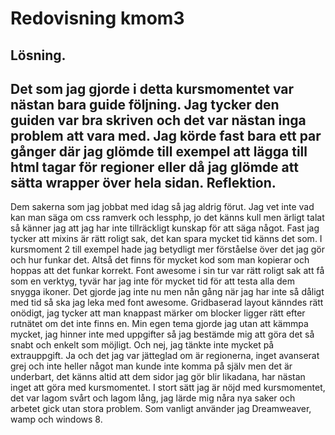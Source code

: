Redovisning kmom3
==================
Lösning.
----------
Det som jag gjorde i detta kursmomentet var nästan bara guide följning. Jag tycker den guiden var bra skriven och det var nästan inga problem att vara med. Jag körde fast bara ett par gånger där jag glömde till exempel att lägga till html tagar för regioner eller då jag glömde att sätta wrapper över hela sidan.
Reflektion.
-------------
Dem sakerna som jag jobbat med idag så jag aldrig förut. Jag vet inte vad kan man säga om css ramverk och lessphp, jo det känns kull men ärligt talat så känner jag att jag har inte tillräckligt kunskap för att säga något. Fast jag tycker att mixins är rätt roligt sak, det kan spara mycket tid känns det som. I kursmoment 2 till exempel hade jag betydligt mer förståelse över det jag gör och hur funkar det. Altså det finns för mycket kod som man kopierar och hoppas att det funkar korrekt. Font awesome i sin tur var rätt roligt sak att få som en verktyg, tyvär har jag inte för mycket tid för att testa alla dem snygga ikoner. Det gjorde jag inte nu men nån gång när jag har inte så dåligt med tid så ska jag leka med font awesome. Gridbaserad layout känndes rätt onödigt, jag tycker att man knappast märker om blocker ligger rätt efter rutnätet om det inte finns en. Min egen tema gjorde jag utan att kämmpa mycket, jag hinner inte med uppgifter så jag bestämde mig att göra det så snabt och enkelt som möjligt. Och nej, jag tänkte inte mycket på extrauppgift. Ja och det jag var jätteglad om är regionerna, inget avanserat grej och inte heller något man kunde inte komma på själv men det är underbart, det känns altid att dem sidor jag gör blir likadana, har nästan inget att göra med kursmomentet. I stort sätt jag är nöjd med kursmomentet, det var lagom svårt och lagom lång, jag lärde mig nåra nya saker och arbetet gick utan stora problem. Som vanligt använder jag Dreamweaver, wamp och windows 8.
